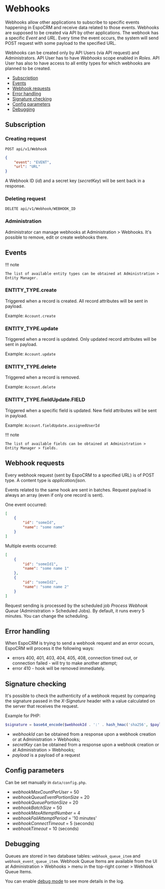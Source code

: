# Webhooks

Webhooks allow other applications to subscribe to specific events happening in EspoCRM and receive data related to those events. Webhooks are supposed to be created via API by other applications. The webhook has a specific *Event* and *URL*. Every time the event occurs, the system will send POST request with some payload to the specified URL.

Webhooks can be created only by API Users (via API request) and Administrators. API User has to have *Webhooks* scope enabled in *Roles*. API User has also to have access to all entity types for which webhooks are planned to be created.

* [Subscription](#subscription)
* [Events](#events)
* [Webhook requests](#webhook-requests)
* [Error handling](#error-handling)
* [Signature checking](#signature-checking)
* [Config parameters](#config-parameters)
* [Debugging](#debugging)

## Subscription

### Creating request

`POST api/v1/Webhook`

```json
{
    "event": "EVENT",
    "url": "URL"
}
```

A Webhook ID (*id*) and a secret key (*secretKey*) will be sent back in a response.


### Deleting request

`DELETE api/v1/Webhook/WEBHOOK_ID`

### Administration

Administrator can manage webhooks at Administration > Webhooks. It's possible to remove, edit or create webhooks there.

## Events

!!! note

    The list of available entity types can be obtained at Administration > Entity Manager.

### ENTITY_TYPE.create

Triggered when a record is created. All record attributes will be sent in payload.

Example: `Account.create`

### ENTITY_TYPE.update

Triggered when a record is updated. Only updated record attributes will be sent in payload.

Example: `Account.update`

### ENTITY_TYPE.delete

Triggered when a record is removed.

Example: `Account.delete`

### ENTITY_TYPE.fieldUpdate.FIELD

Triggered when a specific field is updated. New field attributes will be sent in payload.

Example: `Account.fieldUpdate.assignedUserId`

!!! note

    The list of available fields can be obtained at Administration > Entity Manager > fields.


## Webhook requests

Every webhook request (sent by EspoCRM to a specified URL) is of POST type. A content type is *application/json*.

Events related to the same hook are sent in batches. Request payload is always an array (even if only one record is sent).

One event occurred:

```json
[
    {
        "id": "someId",
        "name": "some name"
    }
]
```

Multiple events occurred:

```json
[
    {
        "id": "someId1",
        "name": "some name 1"
    },
    {
        "id": "someId2",
        "name": "some name 2"
    }
]
```

Request sending is processed by the scheduled job *Process Webhook Queue* (Administration > Scheduled Jobs). By default, it runs every 5 minutes. You can change the scheduling.

## Error handling

When EspoCRM is trying to send a webhook request and an error occurs, EspoCRM will process it the following ways:

* errors 400, 401, 403, 404, 405, 408, connection timed out, or connection failed - will try to make another attempt;
* error 410 - hook will be removed immediately.

## Signature checking

It's possible to check the authenticity of a webhook request by comparing the signature passed in the *X-Signature* header with a value calculated on the server that receives the request.

Example for PHP:

```php
$signature = base64_encode($webhookId . ':' . hash_hmac('sha256', $payload, $secretKey, true));
```

* *webhookId* can be obtained from a response upon a webhook creation or at Administration > Webhooks;
* *secretKey* can be obtained from a response upon a webhook creation or at Administration > Webhooks;
* *payload* is a payload of a request


## Config parameters

Can be set manually in `data/config.php`.

* *webhookMaxCountPerUser* = 50
* *webhookQueueEventPortionSize* = 20
* *webhookQueuePortionSize* = 20
* *webhookBatchSize* = 50
* *webhookMaxAttemptNumber* = 4
* *webhookFailAttemptPeriod* = '10 minutes'
* *webhookConnectTimeout* = 5 (seconds)
* *webhookTimeout* = 10 (seconds)

## Debugging

Queues are stored in two database tables: `webhook_queue_item` and `webhook_event_queue_item`. Webhook Queue Items are available from the UI at Administration > Webhooks > menu in the top-right corner > Webhook Queue Items.

You can enable [debug mode](troubleshooting.md#debug-mode) to see more details in the log.
